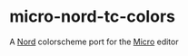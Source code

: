 # micro-nord-tc-colors

A [Nord](https://www.nordtheme.com/) colorscheme port for the [Micro](https://micro-editor.github.io/index.html) editor
